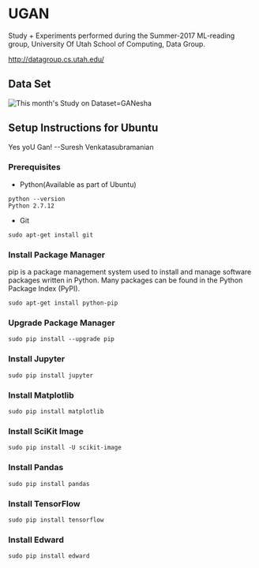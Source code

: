 # UGAN

Study + Experiments performed during the Summer-2017 ML-reading group, University Of Utah
School of Computing, Data Group.

http://datagroup.cs.utah.edu/

## Data Set

![This month's Study on Dataset=GANesha](https://github.com/vinutah/UGAN/blob/master/02_code/ganesha.jpg)


## Setup Instructions for Ubuntu

Yes yoU Gan! --Suresh Venkatasubramanian 

### Prerequisites

* Python(Available as part of Ubuntu)
```
python --version
Python 2.7.12
```
* Git
```
sudo apt-get install git
```

### Install Package Manager

pip is a package management system used to install and manage software packages written in Python. Many packages can be found in the Python Package Index (PyPI).


```
sudo apt-get install python-pip
```

### Upgrade Package Manager

```
sudo pip install --upgrade pip
```

### Install Jupyter

```
sudo pip install jupyter
```

### Install Matplotlib

```
sudo pip install matplotlib
```

### Install SciKit Image

```
sudo pip install -U scikit-image
```

### Install Pandas

```
sudo pip install pandas
```

### Install TensorFlow
  
```
sudo pip install tensorflow
```

### Install Edward

```
sudo pip install edward
```
